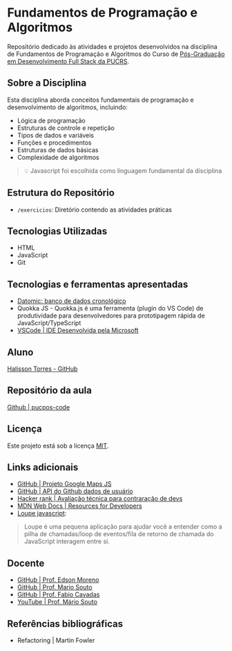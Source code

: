 # Fundamentos de Programação e Algoritmos

Repositório dedicado às atividades e projetos desenvolvidos na disciplina de Fundamentos de Programação e Algoritmos do Curso de [Pós-Graduação em Desenvolvimento Full Stack da PUCRS](https://online.pucrs.br/pos-graduacao/desenvolvimento-full-stack).

## Sobre a Disciplina

Esta disciplina aborda conceitos fundamentais de programação e desenvolvimento de algoritmos, incluindo:

- Lógica de programação
- Estruturas de controle e repetição
- Tipos de dados e variáveis
- Funções e procedimentos
- Estruturas de dados básicas
- Complexidade de algoritmos

> 💡 Javascript foi escolhida como linguagem fundamental da disciplina

## Estrutura do Repositório

- `/exercicios`: Diretório contendo as atividades práticas

## Tecnologias Utilizadas

- HTML
- JavaScript
- Git

## Tecnologias e ferramentas apresentadas

- [Datomic: banco de dados cronológico](https://www.datomic.com/) 
- Quokka JS - Quokka.js é uma ferramenta (plugin do VS Code) de produtividade para desenvolvedores para prototipagem rápida de JavaScript/TypeScript
- [VSCode | IDE Desenvolvida pela Microsoft](https://code.visualstudio.com/)

## Aluno

[Halisson Torres - GitHub](https://github.com/halissontorres)

## Repositório da aula

[Github | pucpos-code](https://github.com/omariosouto/pucpos-code.git)

## Licença

Este projeto está sob a licença [MIT](../LICENSE).

## Links adicionais
- [GitHub | Projeto Google Maps JS](https://github.com/googlemaps/google-maps-services-js)
- [GitHub | API do Github dados de usuário](https://api.github.com/users/halissontorres)
- [Hacker rank | Avaliação técnica para contraração de devs](https://hackerrank.com)
- [MDN Web Docs | Resources for Developers](https://developer.mozilla.org/pt-BR/docs/Web/JavaScript)
- [Loupe javascript](http://latentflip.com/loupe):
> Loupe é uma pequena aplicação para ajudar você a entender como a pilha de chamadas/loop de eventos/fila de retorno de chamada do JavaScript interagem entre si.

## Docente
- [GitHub | Prof. Edson Moreno](https://github.com/empucrs)
- [GitHub | Prof. Mario Souto](https://github.com/omariosouto)
- [GitHub | Prof. Fabio Cavadas](https://github.com/omariosouto)
- [YouTube | Prof. Mário Souto](https://youtube.com/c/DevSoutinho) 


## Referências bibliográficas

- Refactoring | Martin Fowler

